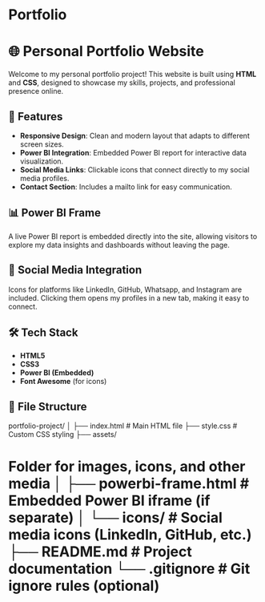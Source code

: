 # Portfolio
# 🌐 Personal Portfolio Website

Welcome to my personal portfolio project! This website is built using **HTML** and **CSS**, designed to showcase my skills, projects, and professional presence online.

## 🚀 Features

- **Responsive Design**: Clean and modern layout that adapts to different screen sizes.
- **Power BI Integration**: Embedded Power BI report for interactive data visualization.
- **Social Media Links**: Clickable icons that connect directly to my social media profiles.
- **Contact Section**: Includes a mailto link for easy communication.

## 📊 Power BI Frame

A live Power BI report is embedded directly into the site, allowing visitors to explore my data insights and dashboards without leaving the page.

## 🔗 Social Media Integration

Icons for platforms like LinkedIn, GitHub, Whatsapp, and Instagram are included. Clicking them opens my profiles in a new tab, making it easy to connect.

## 🛠️ Tech Stack

- **HTML5**
- **CSS3**
- **Power BI (Embedded)**
- **Font Awesome** (for icons)

## 📁 File Structure

portfolio-project/ │ 
├── index.html # Main HTML 
file ├── style.css # Custom 
CSS styling ├── assets/ 
# Folder for images, icons, and other media │ ├── powerbi-frame.html # Embedded Power BI iframe (if separate) │ └── icons/ # Social media icons (LinkedIn, GitHub, etc.) ├── README.md # Project documentation └── .gitignore # Git ignore rules (optional)


